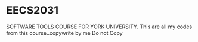 # EECS2031
SOFTWARE TOOLS COURSE FOR YORK UNIVERSITY. This are all my codes from this course..copywrite by me Do not Copy
